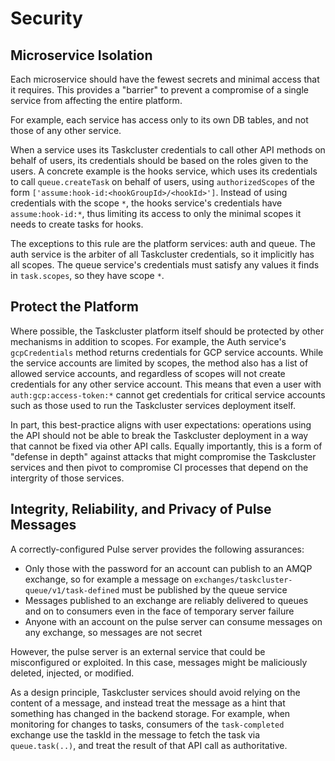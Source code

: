 # Security

## Microservice Isolation 

Each microservice should have the fewest secrets and minimal access that it requires.
This provides a "barrier" to prevent a compromise of a single service from affecting the entire platform.

For example, each service has access only to its own DB tables, and not those of any other service.

When a service uses its Taskcluster credentials to call other API methods on behalf of users, its credentials should be based on the roles given to the users.
A concrete example is the hooks service, which uses its credentials to call `queue.createTask` on behalf of users, using `authorizedScopes` of the form `['assume:hook-id:<hookGroupId>/<hookId>']`.
Instead of using credentials with the scope `*`, the hooks service's credentials have `assume:hook-id:*`, thus limiting its access to only the minimal scopes it needs to create tasks for hooks.

The exceptions to this rule are the platform services: auth and queue.
The auth service is the arbiter of all Taskcluster credentials, so it implicitly has all scopes.
The queue service's credentials must satisfy any values it finds in `task.scopes`, so they have scope `*`.

## Protect the Platform

Where possible, the Taskcluster platform itself should be protected by other mechanisms in addition to scopes.
For example, the Auth service's `gcpCredentials` method returns credentials for GCP service accounts.
While the service accounts are limited by scopes, the method also has a list of allowed service accounts, and regardless of scopes will not create credentials for any other service account.
This means that even a user with `auth:gcp:access-token:*` cannot get credentials for critical service accounts such as those used to run the Taskcluster services deployment itself.

In part, this best-practice aligns with user expectations: operations using the API should not be able to break the Taskcluster deployment in a way that cannot be fixed via other API calls.
Equally importantly, this is a form of "defense in depth" against attacks that might compromise the Taskcluster services and then pivot to compromise CI processes that depend on the intergrity of those services.

## Integrity, Reliability, and Privacy of Pulse Messages

A correctly-configured Pulse server provides the following assurances:
 * Only those with the password for an account can publish to an AMQP exchange, so for example a message on `exchanges/taskcluster-queue/v1/task-defined` must be published by the queue service
 * Messages published to an exchange are reliably delivered to queues and on to consumers even in the face of temporary server failure
 * Anyone with an account on the pulse server can consume messages on any exchange, so messages are not secret

However, the pulse server is an external service that could be misconfigured or exploited.
In this case, messages might be maliciously deleted, injected, or modified.

As a design principle, Taskcluster services should avoid relying on the content of a message, and instead treat the message as a hint that something has changed in the backend storage.
For example, when monitoring for changes to tasks, consumers of the `task-completed` exchange use the taskId in the message to fetch the task via `queue.task(..)`, and treat the result of that API call as authoritative.

